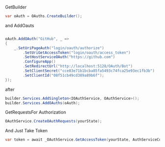 GetBuilder
```cs
var oAuth = OAuths.CreateBuilder();
```
and
AddOauts
```cs

oAuth.AddOAuth("GitHub", _ =>
{
    _.SetUriPageAuth("login/oauth/authorize")
        .SetUriGetAccessToken("login/oauth/access_token")
        .SetHostServiceOAuth("https://github.com")
        .ConfigureApp()
        .SetRedirectUrl("http://localhost:5128/OAuth/Bot")
        .SetClientSecret("cce83e71b1bcba85fa5493c74fca25e93ec1fb3b")
        .SetClientId("08f51cb49cd389a89b6f");
});
```
after 
```cs
builder.Services.AddSingleton<IOAuthService, OAuthService>();
builder.Services.AddOAuths(oAuth);
```
GetRequestsFor Authorization
```cs
OAuthService.CreateOAuthRequests(yourState);
```
And Just Take Token
```cs
var token = await _OAuthService.GetAccessToken(yourState, AuthServiceCode);
```
